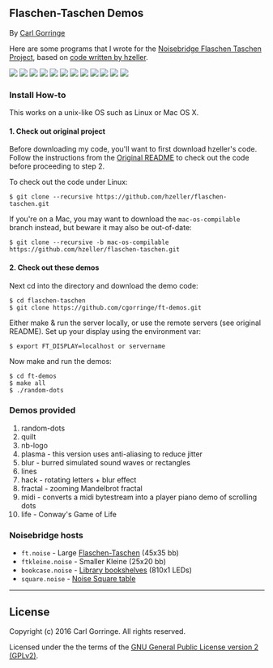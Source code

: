 ## Flaschen-Taschen Demos

By [Carl Gorringe](http://carl.gorringe.org)

Here are some programs that I wrote for the [Noisebridge Flaschen Taschen Project](https://noisebridge.net/wiki/Flaschen_Taschen), based on [code written by hzeller](https://github.com/hzeller/flaschen-taschen).

![](img/random-dots.jpg) 
![](img/quilt.jpg) 
![](img/nb-logo.jpg) 
![](img/plasma_large.jpg) 
![](img/plasma_small.jpg) 
![](img/lines.jpg) 
![](img/blur_wave.jpg) 
![](img/blur_pong.jpg) 
![](img/hack.jpg) 
![](img/fractal1.jpg) 
![](img/fractal2.jpg) 
![](img/life.jpg)


### Install How-to

This works on a unix-like OS such as Linux or Mac OS X.

#### 1. Check out original project
Before downloading my code, you'll want to first download hzeller's code.
Follow the instructions from the [Original README](https://github.com/hzeller/flaschen-taschen#tutorial-getting-started) to check out the code before proceeding to step 2.

To check out the code under Linux:

```
$ git clone --recursive https://github.com/hzeller/flaschen-taschen.git
``` 

If you're on a Mac, you may want to download the ```mac-os-compilable``` branch instead, but beware it may also be out-of-date:

```
$ git clone --recursive -b mac-os-compilable https://github.com/hzeller/flaschen-taschen.git
``` 

#### 2. Check out these demos

Next cd into the directory and download the demo code:

```
$ cd flaschen-taschen
$ git clone https://github.com/cgorringe/ft-demos.git
```

Either make & run the server locally, or use the remote servers (see original README). Set up your display using the environment var:

```
$ export FT_DISPLAY=localhost or servername
```

Now make and run the demos:

```
$ cd ft-demos
$ make all
$ ./random-dots
```

### Demos provided
1. random-dots
2. quilt
3. nb-logo
4. plasma - this version uses anti-aliasing to reduce jitter
5. blur - burred simulated sound waves or rectangles
6. lines
7. hack - rotating letters + blur effect
8. fractal - zooming Mandelbrot fractal
9. midi - converts a midi bytestream into a player piano demo of scrolling dots
10. life - Conway's Game of Life


### Noisebridge hosts
* ```ft.noise``` - Large [Flaschen-Taschen](https://noisebridge.net/wiki/Flaschen_Taschen) (45x35 bb)
* ```ftkleine.noise``` - Smaller Kleine (25x20 bb)
* ```bookcase.noise``` - [Library bookshelves](https://noisebridge.net/wiki/Bookshelves) (810x1 LEDs)
* ```square.noise``` - [Noise Square table](https://noisebridge.net/wiki/Noise_Square_Table)

_____

## License

Copyright (c) 2016 Carl Gorringe. All rights reserved.

Licensed under the the terms of the [GNU General Public License version 2 (GPLv2)](http://gnu.org/licenses/gpl-2.0.html).
